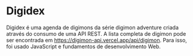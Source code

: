 # Digidex
Digidex é uma agenda de digimons da série digimon adventure criada através do consumo de uma API REST.
A lista completa de digimon pode ser encontrada em https://digimon-api.vercel.app/api/digimon.
Para isso, foi usado JavaScript e fundamentos de desenvolvimento Web.


